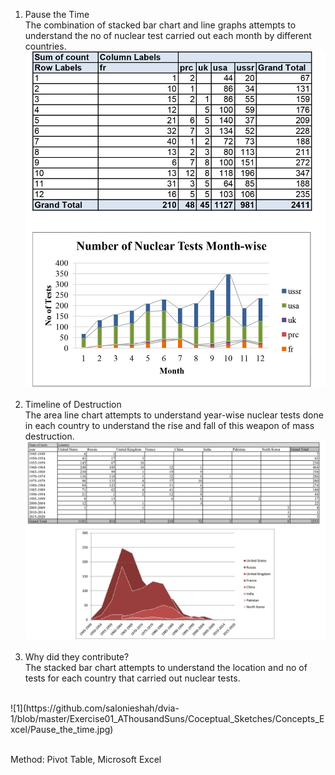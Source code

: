 
1.	Pause the Time <br>
The combination of stacked bar chart and line graphs attempts to understand the no of nuclear test carried out each month by different countries.<br>
![1](https://github.com/salonieshah/dvia-1/blob/master/Exercise01_AThousandSuns/Coceptual_Sketches/Concepts_Excel/Pause_the_time.jpg)<br><br>
2.	Timeline of Destruction<br>
The area line chart attempts to understand year-wise nuclear tests done in each country to understand the rise and fall of this weapon of mass destruction.<br>
![2](https://github.com/salonieshah/dvia-1/blob/master/Exercise01_AThousandSuns/Coceptual_Sketches/Concepts_Excel/Timeline_of_destruction.JPG)<br><br>
3.	Why did they contribute?<br>
The stacked bar chart attempts to understand the location and no of tests for each country that carried out nuclear tests. <br>
<br>
![1](https://github.com/salonieshah/dvia-1/blob/master/Exercise01_AThousandSuns/Coceptual_Sketches/Concepts_Excel/Pause_the_time.jpg)<br><br>

Method: Pivot Table, Microsoft Excel<br>
